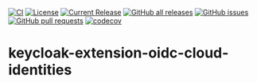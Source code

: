 [![CI](https://github.com/jkroepke/hkeycloak-extension-oidc-cloud-identities/workflows/CI/badge.svg)](https://github.com/jkroepke/keycloak-extension-oidc-cloud-identities/)
[![License](https://img.shields.io/github/license/jkroepke/keycloak-extension-oidc-cloud-identities.svg)](https://github.com/jkroepke/keycloak-extension-oidc-cloud-identities/blob/main/LICENSE)
[![Current Release](https://img.shields.io/github/release/jkroepke/keycloak-extension-oidc-cloud-identities.svg)](https://github.com/jkroepke/keycloak-extension-oidc-cloud-identities/releases/latest)
[![GitHub all releases](https://img.shields.io/github/downloads/jkroepke/keycloak-extension-oidc-cloud-identities/total?logo=github)](https://github.com/jkroepke/keycloak-extension-oidc-cloud-identities/releases/latest)
[![GitHub issues](https://img.shields.io/github/issues/jkroepke/keycloak-extension-oidc-cloud-identities.svg)](https://github.com/jkroepke/keycloak-extension-oidc-cloud-identities/issues)
[![GitHub pull requests](https://img.shields.io/github/issues-pr/jkroepke/keycloak-extension-oidc-cloud-identities.svg)](https://github.com/jkroepke/keycloak-extension-oidc-cloud-identities/pulls)
[![codecov](https://codecov.io/gh/jkroepke/keycloak-extension-oidc-cloud-identities/branch/main/graph/badge.svg?token=4qAukyB2yX)](https://codecov.io/gh/jkroepke/keycloak-extension-oidc-cloud-identities)

# keycloak-extension-oidc-cloud-identities
